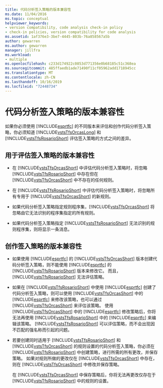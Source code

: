 ```yaml
---
title: 代码分析签入策略的版本兼容性
ms.date: 11/04/2016
ms.topic: conceptual
helpviewer_keywords:
- version compatibility, code analysis check-in policy
- check-in policies, version compatibility for code analysis
ms.assetid: 1af376e3-3be7-4445-803b-76a858567a5b
author: gewarren
ms.author: gewarren
manager: jillfra
ms.workload:
- multiple
ms.openlocfilehash: c233d174922c0853d771356e0b68185c51c368ea
ms.sourcegitcommit: 485ffaedb1ade71490f11cf05962add1718945cc
ms.translationtype: MT
ms.contentlocale: zh-CN
ms.lasthandoff: 10/16/2019
ms.locfileid: "72448734"
---
```

# <a name="version-compatibility-for-code-analysis-check-in-policies"></a>代码分析签入策略的版本兼容性

如果你必须使用 [!INCLUDE[esprtfc](../code-quality/includes/esprtfc_md.md)] 的不同版本来评估和创作代码分析签入策略，你必须知道 [!INCLUDE[vstsTfsOrcasLong](../code-quality/includes/vststfsorcaslong_md.md)] 和 [!INCLUDE[vstsTfsRosarioShort](../code-quality/includes/vststfsrosarioshort_md.md)] 评估签入策略的方式之间的差异。

## <a name="version-compatibility-for-evaluating-check-in-policies"></a>用于评估签入策略的版本兼容性

- 在 [!INCLUDE[vstsTfsOrcasShort](../code-quality/includes/vststfsorcasshort_md.md)] 中评估代码分析签入策略时，将忽略 [!INCLUDE[vstsTfsRosarioShort](../code-quality/includes/vststfsrosarioshort_md.md)] 中存在但在 [!INCLUDE[vstsTfsOrcasShort](../code-quality/includes/vststfsorcasshort_md.md)] 中不存在的任何规则。

- 在 [!INCLUDE[vstsTfsRosarioShort](../code-quality/includes/vststfsrosarioshort_md.md)] 中评估代码分析签入策略时，将忽略所有专用于 [!INCLUDE[vstsTfsOrcasShort](../code-quality/includes/vststfsorcasshort_md.md)] 的新规则。

- 如果代码分析签入策略指定规则程序集，[!INCLUDE[vstsTfsOrcasShort](../code-quality/includes/vststfsorcasshort_md.md)] 将忽略由它无法识别的程序集指定的所有规则。

- 如果代码分析签入策略指定 [!INCLUDE[vstsTfsRosarioShort](../code-quality/includes/vststfsrosarioshort_md.md)] 无法识别的规则程序集，则将显示一条消息。

## <a name="version-compatibility-for-authoring-check-in-policies"></a>创作签入策略的版本兼容性

- 如果使用 [!INCLUDE[esprtfc](../code-quality/includes/esprtfc_md.md)] 的 [!INCLUDE[vstsTfsOrcasShort](../code-quality/includes/vststfsorcasshort_md.md)] 版本创建代码分析签入策略，则不能使用 [!INCLUDE[esprtfc](../code-quality/includes/esprtfc_md.md)] 的 [!INCLUDE[vstsTfsRosarioShort](../code-quality/includes/vststfsrosarioshort_md.md)] 版本来修改它。 而且，[!INCLUDE[vstsTfsRosarioShort](../code-quality/includes/vststfsrosarioshort_md.md)] 无法评估策略。

- 如果在 [!INCLUDE[vstsTfsRosarioShort](../code-quality/includes/vststfsrosarioshort_md.md)] 中使用 [!INCLUDE[esprtfc](../code-quality/includes/esprtfc_md.md)] 创建了代码分析签入策略，则可以使用 [!INCLUDE[vstsTfsOrcasShort](../code-quality/includes/vststfsorcasshort_md.md)] 中的 [!INCLUDE[esprtfc](../code-quality/includes/esprtfc_md.md)] 来修改该策略，也可以通过 [!INCLUDE[vstsTfsOrcasShort](../code-quality/includes/vststfsorcasshort_md.md)] 来评估该策略。 使用 [!INCLUDE[vstsTfsOrcasShort](../code-quality/includes/vststfsorcasshort_md.md)] 中的 [!INCLUDE[esprtfc](../code-quality/includes/esprtfc_md.md)] 修改策略后，你将无法再使用 [!INCLUDE[vstsTfsRosarioShort](../code-quality/includes/vststfsrosarioshort_md.md)] 中的 [!INCLUDE[esprtfc](../code-quality/includes/esprtfc_md.md)] 来编辑该策略。 [!INCLUDE[vstsTfsRosarioShort](../code-quality/includes/vststfsrosarioshort_md.md)] 可以评估策略，而不会出现因不匹配的强名称而引起的问题。

- 若要创建同时适用于 [!INCLUDE[vstsTfsRosarioShort](../code-quality/includes/vststfsrosarioshort_md.md)] 和 [!INCLUDE[vstsTfsOrcasShort](../code-quality/includes/vststfsorcasshort_md.md)] 的规则设置的代码分析签入策略，你必须在 [!INCLUDE[vstsTfsRosarioShort](../code-quality/includes/vststfsrosarioshort_md.md)] 中创建策略，进行所需的所有更改，并保存策略。 如果对规则所做的更改仅在 [!INCLUDE[vstsTfsOrcasShort](../code-quality/includes/vststfsorcasshort_md.md)] 中存在，则在 [!INCLUDE[vstsTfsOrcasShort](../code-quality/includes/vststfsorcasshort_md.md)] 中修改并保存策略。

   在 [!INCLUDE[vstsTfsOrcasShort](../code-quality/includes/vststfsorcasshort_md.md)] 中保存策略后，你将无法再更改仅存在于 [!INCLUDE[vstsTfsRosarioShort](../code-quality/includes/vststfsrosarioshort_md.md)] 中的规则的设置。
